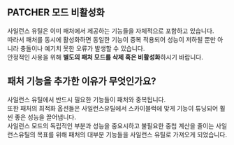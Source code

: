 ## PATCHER 모드 비활성화
사일런스 유틸은 이미 패처에서 제공하는 기능들을 자체적으로 포함하고 있습니다.  
따라서 패처를 동시에 활성화하면 동일한 기능이 중복 적용되어 성능이 저하될 뿐만 아니라 충돌이나 예기치 못한 오류가 발생할 수 있습니다.  
안정적인 사용을 위해 **별도의 패처 모드를 삭제 혹은 비활성화**하시기 바랍니다.  

## 패처 기능을 추가한 이유가 무엇인가요?
사일런스 유틸에서 반드시 필요한 기능들이 패처와 중복됩니다.  
또한 패처의 최적화 옵션들은 사일런스유틸에서 스카이블럭에 맞게 기능이 튜닝되어 훨씬 좋은 성능을 끌어냅니다.  
사일런스 모드의 독립적인 부분과 성능을 중요시하고 불필요한 중첩 계산을 줄이는 사일런스유틸의 목표를 위해 패처의 대부분 기능들을 사일런스 유틸로 가져오게 되었습니다.  
